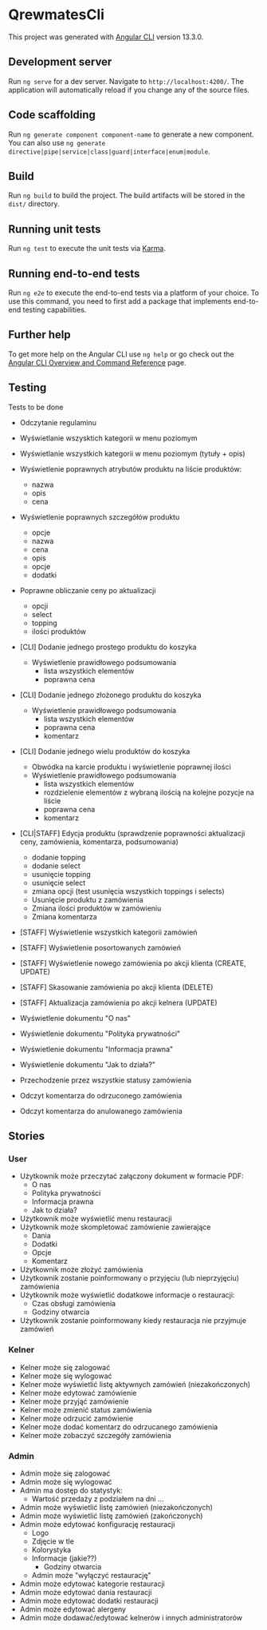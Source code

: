 # QrewmatesCli

This project was generated with [Angular CLI](https://github.com/angular/angular-cli) version 13.3.0.

## Development server

Run `ng serve` for a dev server. Navigate to `http://localhost:4200/`. The application will automatically reload if you change any of the source files.

## Code scaffolding

Run `ng generate component component-name` to generate a new component. You can also use `ng generate directive|pipe|service|class|guard|interface|enum|module`.

## Build

Run `ng build` to build the project. The build artifacts will be stored in the `dist/` directory.

## Running unit tests

Run `ng test` to execute the unit tests via [Karma](https://karma-runner.github.io).

## Running end-to-end tests

Run `ng e2e` to execute the end-to-end tests via a platform of your choice. To use this command, you need to first add a package that implements end-to-end testing capabilities.

## Further help

To get more help on the Angular CLI use `ng help` or go check out the [Angular CLI Overview and Command Reference](https://angular.io/cli) page.

## Testing
Tests to be done

- Odczytanie regulaminu
- Wyświetlanie wszysktich kategorii w menu poziomym
- Wyświetlanie wszystkich kategorii w menu poziomym (tytuły + opis)
- Wyświetlenie poprawnych atrybutów produktu na liście produktów:
    - nazwa
    - opis
    - cena

- Wyświetlenie poprawnych szczegółów produktu
    - opcje
    - nazwa
    - cena
    - opis
    - opcje
    - dodatki

- Poprawne obliczanie ceny po aktualizacji
    - opcji
    - select
    - topping
    - ilości produktów

- [CLI] Dodanie jednego prostego produktu do koszyka
    - Wyświetlenie prawidłowego podsumowania
        - lista wszystkich elementów
        - poprawna cena

- [CLI] Dodanie jednego złożonego produktu do koszyka
    - Wyświetlenie prawidłowego podsumowania
        - lista wszystkich elementów
        - poprawna cena
        - komentarz

- [CLI] Dodanie jednego wielu produktów do koszyka
    - Obwódka na karcie produktu i wyświetlenie poprawnej ilości
    - Wyświetlenie prawidłowego podsumowania
        - lista wszystkich elementów
        - rozdzielenie elementów z wybraną ilością na kolejne pozycje na liście
        - poprawna cena
        - komentarz

- [CLI|STAFF] Edycja produktu (sprawdzenie poprawności aktualizacji ceny, zamówienia, komentarza, podsumowania)
    - dodanie topping
    - dodanie select
    - usunięcie topping
    - usunięcie select
    - zmiana opcji (test usunięcia wszystkich toppings i selects)
    - Usunięcie produktu z zamówienia
    - Zmiana ilości produktów w zamówieniu
    - Zmiana komentarza

- [STAFF] Wyświetlenie wszystkich kategorii zamówień
- [STAFF] Wyświetlenie posortowanych zamówień 
- [STAFF] Wyświetlenie nowego zamówienia po akcji klienta (CREATE, UPDATE)
- [STAFF] Skasowanie zamówienia po akcji klienta (DELETE)
- [STAFF] Aktualizacja zamówienia po akcji kelnera (UPDATE)

- Wyświetlenie dokumentu "O nas"
- Wyświetlenie dokumentu "Polityka prywatności"
- Wyświetlenie dokumentu "Informacja prawna"
- Wyświetlenie dokumentu "Jak to działa?"
- Przechodzenie przez wszystkie statusy zamówienia
- Odczyt komentarza do odrzuconego zamówienia
- Odczyt komentarza do anulowanego zamówienia


## Stories
### User
- Użytkownik może przeczytać załączony dokument w formacie PDF:
    - O nas
    - Polityka prywatności
    - Informacja prawna 
    - Jak to działa?
- Użytkownik może wyświetlić menu restauracji
- Użytkownik może skompletować zamówienie zawierające
    - Dania
    - Dodatki
    - Opcje
    - Komentarz
- Użytkownik może złożyć zamówienia
- Użytkownik zostanie poinformowany o przyjęciu (lub nieprzyjęciu) zamówienia
- Użytkownik może wyświetlić dodatkowe informacje o restauracji:
    - Czas obsługi zamówienia
    - Godziny otwarcia
- Użytkownik zostanie poinformowany kiedy restauracja nie przyjmuje zamówień

### Kelner
- Kelner może się zalogować
- Kelner może się wylogować
- Kelner może wyświetlić listę aktywnych zamówień (niezakończonych)
- Kelner może edytować zamówienie
- Kelner może przyjąć zamówienie
- Kelner może zmienić status zamówienia
- Kelner może odrzucić zamówienie
- Kelner może dodać komentarz do odrzucanego zamówienia
- Kelner może zobaczyć szczegóły zamówienia

### Admin
- Admin może się zalogować
- Admin może się wylogować
- Admin ma dostęp do statystyk:
    - Wartość przedaży z podziałem na dni
    ...
- Admin może wyświetlić listę zamówień (niezakończonych)
- Admin może wyświetlić listę zamówień (zakończonych)
- Admin może edytować konfigurację restauracji
    - Logo
    - Zdjęcie w tle
    - Kolorystyka
    - Informacje (jakie??)
        - Godziny otwarcia
    - Admin może "wyłączyć restaurację"
- Admin może edytować kategorie restauracji
- Admin może edytować dania restauracji
- Admin może edytować dodatki restauracji
- Admin może edytować alergeny
- Admin może dodawać/edytować kelnerów i innych administratorów